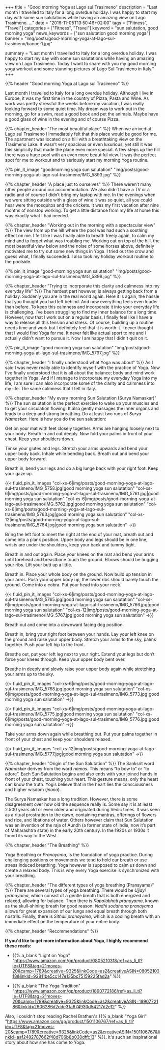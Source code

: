 +++
title = "Good morning Yoga at Lago sul Trasimeno"
description = "Last month I travelled to Italy for a long overdue holiday. I was happy to start my day with some sun salutations while having an amazing view on Lago Trasimeno. ..."
date = "2016-11-05T13:50:46+02:00"
tags = ["Fitness", "Travel"]
categories = ["Fitness", "Travel"]
keyword = "sun salutation, good morning yoga"
news_keywords = ["sun salutation good morning yoga"]
banner = "img/posts/good-morning-yoga-at-lago-sul-trasimeno/banner1.jpg"

summary = "Last month I travelled to Italy for a long overdue holiday. I was happy to start my day with some sun salutations while having an amazing view on Lago Trasimeno. Today I want to share with you my good morning yoga workout and some stunning pictures of Lago Sul Trasimeno in Italy."
+++

{{% header "Good morning Yoga at Lago sul Trasimeno" %}}

Last month I travelled to Italy for a long overdue holiday. Although I live in Europe, it was my first time in the country of Pizza, Pasta and Wine. 
As work was pretty stressful the weeks before my vacation, I was really looking forward to some quiet time. My dream was to work out in the morning, go for a swim, read a good book and pet the animals. Maybe have a good glass of wine in the evening and of course Pizza. 
 

{{% chapter_header "The most beautiful place" %}}
When we arrived at Lago sul Trasimeno I immediately felt that this place would be good for me. The apartment was located on a hill with a breathtaking view on the Trasimeno Lake. It wasn’t very spacious or even luxurious, yet still it was this simplicity that made the place even more special.  A few steps up the hill there was a huge pool with an even more beautiful view. It was the perfect spot for me to workout and to seriously start my morning Yoga routine. 

{{% pin_it_image "goodmorning yoga sun salutation" "img/posts/good-morning-yoga-at-lago-sul-trasimeno/IMG_5893.jpg" %}}

{{% chapter_header "A place just to ourselves" %}}
There weren’t many other people around our accommodation. We also didn’t have a TV or a radio and of course I didn’t bring my laptop with me. In the evenings when we were sitting outside with a glass of wine it was so quiet, all you could hear were the mosquitos and the crickets. It was my first vacation after nine months of nonstop working. To get a little distance from my life at home this was exactly what I had needed. 


{{% chapter_header "Working out in the morning with a spectacular view" %}}
The view from up the hill where the pool was had such a soothing effect on me. I felt like I was finally able to breath freely again, to calm my mind and to forget what was troubling me. Working out on top of the hill, the most beautiful view below and the noise of some horses above, definitely motivated me to try out some new things in Yoga.  I tried out the crow and guess what, I finally succeeded. I also took my holiday workout routine to the poolside. 

{{% pin_it_image "good-morning yoga sun salutation" "img/posts/good-morning-yoga-at-lago-sul-trasimeno/IMG_5899.jpg" %}}

{{% chapter_header "Trying to incorporate this clarity and calmness into my everyday life" %}}
The hardest part however, is always getting back from a holiday. Suddenly you are in the real world again. Here it is again, the hassle that you thought you had left behind. And now everything feels even louder than before. To keep this calmness and incorporate it into your everyday life is challenging. I’ve been struggling to find my inner balance for a long time. However, now that I work out on a regular basis, I finally feel like I have a way to release all this tension and stress. Of course, building up a routine needs time and work but I definitely feel that it is worth it. I never thought that I would find Yoga for me. It never felt like actual sport to me and I actually didn't want to pursue it. Now I am happy that I didn't quit on it.

{{% pin_it_image "good morning yoga sun salutation" "img/posts/good-morning-yoga-at-lago-sul-trasimeno/IMG_5797.jpg" %}}

{{% chapter_header "I finally understood what Yoga was about" %}}
As I said I was never really able to identify myself with the practice of Yoga. Now I’ve finally understood that it is all about the balance; body and mind work together in Yoga. And if I manage to incorporate my everyday Yoga into my life, I am sure I can also incorporate some of the clarity and calmness into my life. The same calmness that I felt in Italy. 

{{% chapter_header "My every morning Sun Salutation (Surya Namaskar)" %}}
The sun salutation is the perfect exercise to wake up your muscles and to get your circulation flowing. It also gently massages the inner organs and leads to a deep and strong breathing. Do at least two runs of *Surya Namaskar*. Here is how you do the sun salutation:


Get on your mat with feet closely together. Arms are hanging loosely next to your body. Breath in and out deeply.
Now fold your palms in front of your chest. Keep your shoulders down.

Tense your glutes and legs. Stretch your arms upwards and bend your upper body back. Inhale while bending back.
Breath out and bend your upper body forward.

Breath in, bend your legs and do a big lunge back with your right foot. Keep your gaze up. 

{{< fluid_pin_it_images
  "col-xs-6|img/posts/good-morning-yoga-at-lago-sul-trasimeno/IMG_5758.jpg|good morning yoga sun salutation"
  "col-xs-6|img/posts/good-morning-yoga-at-lago-sul-trasimeno/IMG_5761.jpg|good morning yoga sun salutation"
  "col-xs-6|img/posts/good-morning-yoga-at-lago-sul-trasimeno/IMG_5762.jpg|good morning yoga sun salutation"
  "col-xs-6|img/posts/good-morning-yoga-at-lago-sul-trasimeno/IMG_5763.jpg|good morning yoga sun salutation"
  "col-xs-12|img/posts/good-morning-yoga-at-lago-sul-trasimeno/IMG_5764.jpg|good morning yoga sun salutation"
->}}

Bring the left foot to meet the right at the end of your mat, breath out and come into a plank position. Upper body and legs should be in one line, wrists are under the shoulders, keep your back and tummy tight.

Breath in and out again. Place your knees on the mat and bend your arms until forehead and breastbone touch the ground. Elbows should be hugging your ribs. Lift your butt up a little. 


Breath in. Place your whole body on the ground. Now build up tension in your arms. Push your upper body up, the lower ribs should barely touch the ground. Come into a cobra. Put your head into your neck.

{{< fluid_pin_it_images
  "col-xs-6|img/posts/good-morning-yoga-at-lago-sul-trasimeno/IMG_5765.jpg|good morning yoga sun salutation"
  "col-xs-6|img/posts/good-morning-yoga-at-lago-sul-trasimeno/IMG_5766.jpg|good morning yoga sun salutation"
  "col-xs-12|img/posts/good-morning-yoga-at-lago-sul-trasimeno/IMG_5767.jpg|good morning yoga sun salutation"
->}}

Breath out and come into a downward facing dog position. 

Breath in, bring your right foot between your hands. Lay your left knee on the ground and raise your upper body. Stretch your arms to the sky, palms together. Push your left hip to the front. 


Breathe out, put your left leg next to your right. Extend your legs but don’t force your knees through. Keep your upper body bent over. 

Breathe in deeply and slowly raise your upper body again while stretching your arms up to the sky. 

{{< fluid_pin_it_images
  "col-xs-6|img/posts/good-morning-yoga-at-lago-sul-trasimeno/IMG_5768.jpg|good morning yoga sun salutation"
  "col-xs-6|img/posts/good-morning-yoga-at-lago-sul-trasimeno/IMG_5773.jpg|good morning yoga sun salutation"
->}}



{{< fluid_pin_it_images
  "col-xs-6|img/posts/good-morning-yoga-at-lago-sul-trasimeno/IMG_5775.jpg|good morning yoga sun salutation"
  "col-xs-6|img/posts/good-morning-yoga-at-lago-sul-trasimeno/IMG_5776.jpg|good morning yoga sun salutation"
->}}



Take your arms down again while breathing out. Put your palms together in front of your chest and keep your shoulders relaxed. 

{{< fluid_pin_it_images
  "col-xs-12|img/posts/good-morning-yoga-at-lago-sul-trasimeno/IMG_5777.jpg|good morning yoga sun salutation"
->}}


{{% chapter_header "Origin of the Sun Salutation" %}}
The Sanksrit word *Namaskar* derives from the word *namas*. This means “to bow to” or “to adore”. Each Sun Salutation begins and also ends with your joined hands in front of your chest, touching your heart. This gesture means, only the heart can know the truth. Yogis believe that in the heart lies the consciousness and higher wisdom (*jnana*).

The Surya Namaskar has a long tradition. However, there is some disagreement over how old the sequence really is. Some say it is at least 2.500 years old or even older and originated during Vedic times. It was seen as a ritual prostration to the dawn, containing mantras, offerings of flowers and rice, and libations of water.  Others however claim that Sun Salutation was an invention of the raja of Aundh (a former state of India, now it’s part of Maharashtra state) in the early 20th century. In the 1920s or 1930s it found its way to the West.

{{% chapter_header "The Breathing" %}}

Yoga Breathing or *Pranayama*, is the foundation of yoga practice. During challenging positions or movements we tend to hold our breath or use stress induced breathing. Yoga however is supposed to calm us down and create a relaxed body. This is why every Yoga exercise is synchronized with your breathing. 

{{% chapter_header "The different types of yoga breathing (Pranayama)" %}}
There are several types of yoga breathing.  There would be *Ujjayi pranayama*, which consist of a gentle breath that is both energized and relaxed, allowing for balance. Then there is *Kapalabhati pranayama*, known as the skull-shining breath for good reason. *Nadhi sodahana pranayama* allows for great expansion of our lungs and equal breath through both nostrils. Finally, there is *Sithali pranayama*, which is a cooling breath with an immediate effect on the temperature of your entire body. 

{{% chapter_header "Recommendations" %}}

**If you'd like to get more information about Yoga, I highly recommend these reads:**

* {{% a_blank "Light on Yoga" "https://www.amazon.com/gp/product/0805210318/ref=as_li_tl?ie=UTF8&tag=21moves-20&camp=1789&creative=9325&linkCode=as2&creativeASIN=0805210318&linkId=92811be5cc147e135bc75159225fad2a" %}}

* {{% a_blank "The Yoga Tradition" "https://www.amazon.com/gp/product/1890772186/ref=as_li_tl?ie=UTF8&tag=21moves-20&camp=1789&creative=9325&linkCode=as2&creativeASIN=1890772186&linkId=2606286d2dde31a674930d54217d2e12" %}}


Also, I couldn't stop reading Rachel Brathen's {{% a_blank "Yoga Girl" "https://www.amazon.com/gp/product/1501106767/ref=as_li_tl?ie=UTF8&tag=21moves-20&camp=1789&creative=9325&linkCode=as2&creativeASIN=1501106767&linkId=aaf2482787662f48d706b8b030dffc13" %}}. It's such an inspirational story about how she has come to Yoga.
